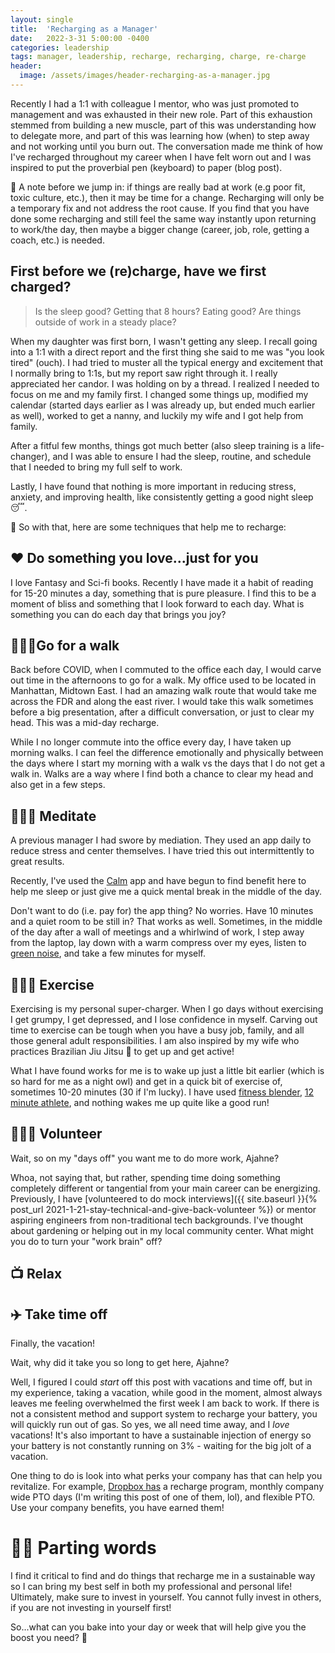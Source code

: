 ```yaml
---
layout: single
title:  'Recharging as a Manager'
date:   2022-3-31 5:00:00 -0400
categories: leadership
tags: manager, leadership, recharge, recharging, charge, re-charge
header:
  image: /assets/images/header-recharging-as-a-manager.jpg
---
```

Recently I had a 1:1 with colleague I mentor, who was just promoted to management and was exhausted in their new role. Part of this exhaustion stemmed from building a new muscle, part of this was understanding how to delegate more, and part of this was learning how (when) to step away and not working until you burn out. The conversation made me think of how I've recharged throughout my career when I have felt worn out and I was inspired to put the proverbial pen (keyboard) to paper (blog post).

📝 A note before we jump in: if things are really bad at work (e.g poor fit, toxic culture, etc.), then it may be time for a change. Recharging will only be a temporary fix and not address the root cause. If you find that you have done some recharging and still feel the same way instantly upon returning to work/the day, then maybe a bigger change (career, job, role, getting a coach, etc.) is needed.

## First before we (re)charge, have we first charged?
> Is the sleep good? Getting that 8 hours? Eating good? Are things outside of work in a steady place?

When my daughter was first born, I wasn't getting any sleep. I recall going into a 1:1 with a direct report and the first thing she said to me was "you look tired" (ouch).  I had tried to muster all the typical energy and excitement that I normally bring to 1:1s, but my report saw right through it. I really appreciated her candor. I was holding on by a thread. I realized I needed to focus on me and my family first. I changed some things up, modified my calendar (started days earlier as I was already up, but ended much earlier as well), worked to get a nanny, and luckily my wife and I got help from family.

After a fitful few months, things got much better (also sleep training is a life-changer), and I was able to ensure I had the sleep, routine, and schedule that I needed to bring my full self to work.

Lastly, I have found that nothing is more important in reducing stress, anxiety, and improving health, like consistently getting a good night sleep 😴.

🔌 So with that, here are some techniques that help me to recharge:



## ❤️ Do something you love...just for you
I love Fantasy and Sci-fi books. Recently I have made it a habit of reading for 15-20 minutes a day, something that is pure pleasure. I find this to be a moment of bliss and something that I look forward to each day.  What is something you can do each day that brings you joy?


## 🚶🏾‍♀️Go for a walk
Back before COVID, when I commuted to the office each day, I would carve out time in the afternoons to go for a walk. My office used to be located in Manhattan, Midtown East. I had an amazing walk route that would take me across the FDR and along the east river. I would take this walk sometimes before a big presentation, after a difficult conversation, or just to clear my head. This was a mid-day recharge.

While I no longer commute into the office every day, I have taken up morning walks. I can feel the difference emotionally and physically between the days where I start my morning with a walk vs the days that I do not get a walk in. Walks are a way where I find both a chance to clear my head and also get in a few steps.   

## 🧘🏾‍♂️ Meditate
A previous manager I had swore by mediation. They used an app daily to reduce stress and center themselves. I have tried this out intermittently to great results.

Recently, I've used the [Calm](https://www.calm.com/) app and have begun to find benefit here to help me sleep or just give me a quick mental break in the middle of the day.

Don't want to do (i.e. pay for) the app thing? No worries. Have 10 minutes and a quiet room to be still in? That works as well. Sometimes, in the middle of the day after a wall of meetings and a whirlwind of work, I step away from the laptop, lay down with a warm compress over my eyes, listen to [green noise](https://www.youtube.com/watch?v=y9yhdPuP8QE), and take a few minutes for myself.

## 🏃🏽‍♂️ Exercise
Exercising is my personal super-charger. When I go days without exercising I get grumpy, I get depressed, and I lose confidence in myself. Carving out time to exercise can be tough when you have a busy job, family, and all those general adult responsibilities. I am also inspired by my wife who practices Brazilian Jiu Jitsu 🥋 to get up and get active!

What I have found works for me is to wake up just a little bit earlier (which is so hard for me as a night owl) and get in a quick bit of exercise of, sometimes 10-20 minutes (30 if I'm lucky). I have used [fitness blender](https://www.fitnessblender.com/videos), [12 minute athlete](https://www.12minuteathlete.com/app/), and nothing wakes me up quite like a good run!  

## 🙋🏾‍♀️ Volunteer
Wait, so on my "days off" you want me to do more work, Ajahne?

Whoa, not saying that, but rather, spending time doing something completely different or tangential from your main career can be energizing. Previously, I have [volunteered to do mock interviews]({{ site.baseurl }}{% post_url 2021-1-21-stay-technical-and-give-back-volunteer %}) or mentor aspiring engineers from non-traditional tech backgrounds. I've thought about gardening or helping out in my local community center.  What might you do to turn your "work brain" off?

## 📺 Relax


## ✈️ Take time off
Finally, the vacation!

Wait, why did it take you so long to get here, Ajahne?

Well, I figured I could _start_ off this post with vacations and time off, but in my experience, taking a vacation, while good in the moment, almost always leaves me feeling overwhelmed the first week I am back to work. If there is not a consistent method and support system to recharge your battery, you will quickly run out of gas. So yes, we all need time away, and I _love_ vacations! It's also important to have a sustainable injection of energy so your battery is not constantly running on 3% - waiting for the big jolt of a vacation.

One thing to do is look into what perks your company has that can help you revitalize. For example, [Dropbox has](https://jobs.dropbox.com/Benefits#:~:text=Our%20essential%20U.S.%20benefits%20include,options%20offered%20through%20Modern%20Health.) a recharge program, monthly company wide PTO days (I'm writing this post of one of them, lol), and flexible PTO. Use your company benefits, you have earned them!

# ✌🏾 Parting words
I find it critical to find and do things that recharge me in a sustainable way so I can bring my best self in both my professional and personal life! Ultimately, make sure to invest in yourself. You cannot fully invest in others, if you are not investing in yourself first!


So...what can you bake into your day or week that will help give you the boost you need? 🔋
